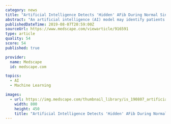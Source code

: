 ```yaml
---
category: news
title: "Artificial Intelligence Detects 'Hidden' AFib During Normal Sinus Rhythm"
abstract: "An artificial intelligence (AI) model may identify patients with intermittent atrial fibrillation (AF), even when performed during normal sinus rhythm, in a little as 10 seconds, a new study suggests. Investigators analyzed data from almost 650,000 sinus ..."
publishedDateTime: 2019-08-07T20:59:00Z
sourceUrl: https://www.medscape.com/viewarticle/916591
type: article
quality: 54
score: 54
published: true

provider:
  name: Medscape
  id: medscape.com

topics:
  - AI
  - Machine Learning

images:
  - url: https://img.medscape.com/thumbnail_library/is_190807_artificial_intelligence_ai_heart_rate_800x450.jpg
    width: 800
    height: 450
    title: "Artificial Intelligence Detects 'Hidden' AFib During Normal Sinus Rhythm"
---
```

